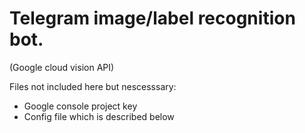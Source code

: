 # Telegram image/label recognition bot.
(Google cloud vision API)

Files not included here but nescesssary:
- Google console project key
- Config file which is described below

